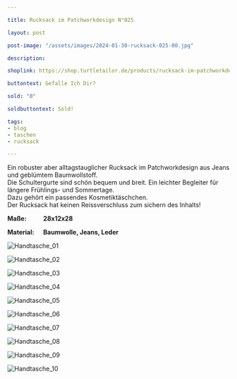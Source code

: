 ```yaml
---

title: Rucksack im Patchworkdesign N°025

layout: post

post-image: "/assets/images/2024-01-30-rucksack-025-00.jpg"

description:

shoplink: https://shop.turtletailor.de/products/rucksack-im-patchworkdesign-n-025

buttontext: Gefalle Ich Dir?

sold: "0"

soldbuttontext: Sold!

tags:
- blog
- taschen
- rucksack

---
```


Ein robuster aber alltagstauglicher Rucksack im Patchworkdesign aus Jeans und geblümtem Baumwollstoff.  
Die Schultergurte sind schön bequem und breit. Ein leichter Begleiter für längere Frühlings- und Sommertage.  
Dazu gehört ein passendes Kosmetiktäschchen.  
Der Rucksack hat keinen Reissverschluss zum sichern des Inhalts!

**Maße: &emsp; &emsp; 28x12x28**

**Material: &emsp; Baumwolle, Jeans, Leder**

![Handtasche_01](/assets/images/2024-01-30-rucksack-025-01.jpg)<br>

![Handtasche_02](/assets/images/2024-01-30-rucksack-025-02.jpg)<br>

![Handtasche_03](/assets/images/2024-01-30-rucksack-025-03.jpg)<br>

![Handtasche_04](/assets/images/2024-01-30-rucksack-025-04.jpg)<br>

![Handtasche_05](/assets/images/2024-01-30-rucksack-025-05.jpg)<br>

![Handtasche_06](/assets/images/2024-01-30-rucksack-025-06.jpg)<br>

![Handtasche_07](/assets/images/2024-01-30-rucksack-025-07.jpg)<br>

![Handtasche_08](/assets/images/2024-01-30-rucksack-025-08.jpg)<br>

![Handtasche_09](/assets/images/2024-01-30-rucksack-025-09.jpg)<br>

![Handtasche_10](/assets/images/2024-01-30-rucksack-025-10.jpg)